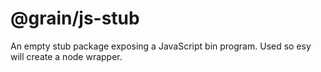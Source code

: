 # @grain/js-stub
An empty stub package exposing a JavaScript bin program. Used so esy will create a node wrapper.
